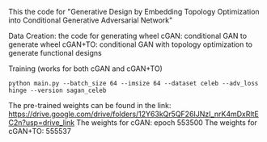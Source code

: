 This the code for "Generative Design by Embedding Topology Optimization into Conditional Generative Adversarial Network"

Data Creation: the code for generating wheel
cGAN: conditional GAN to generate wheel
cGAN+TO: conditional GAN with topology optimization to generate functional designs

Training (works for both cGAN and cGAN+TO)

`python main.py --batch_size 64 --imsize 64 --dataset celeb --adv_loss hinge --version sagan_celeb`

The pre-trained weights can be found in the link: https://drive.google.com/drive/folders/12Y63kQr5QF26IJNzI_nrK4mDxRltEC2n?usp=drive_link
The weights for cGAN: epoch 553500
The weights for cGAN+TO: 555537
